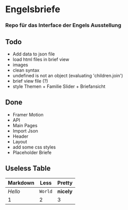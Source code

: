 # Engelsbriefe

### Repo für das Interface der Engels Ausstellung

## Todo

* Add data to json file
* load html files in brief view
* images
* clean syntax
* undefined is not an object (evaluating 'children.join')
* brief view file (?)
* style Themen + Familie Slider + Briefansicht

## Done

* Framer Motion
* API
* Main Pages
* Import Json
* Header
* Layout
* add some css styles
* Placeholder Briefe

## Useless Table

Markdown | Less | Pretty
--- | --- | ---
*Hello* | `World` | **nicely**
1 | 2 | 3